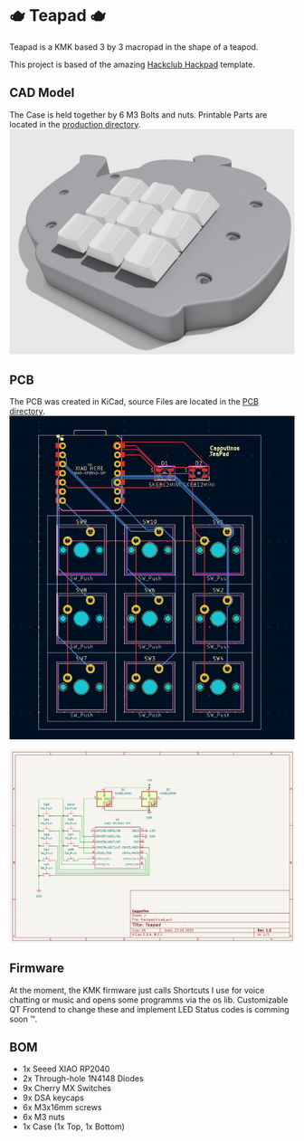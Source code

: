 # 🫖 Teapad 🫖
Teapad is a KMK based 3 by 3 macropad in the shape of a teapod.

This project is based of the amazing [Hackclub Hackpad](https://hackpad.hackclub.com/submitting) template.

## CAD Model
The Case is held together by 6 M3 Bolts and nuts.
Printable Parts are located in the [production directory](https://github.com/Eisbaer1832/Teapad/tree/main/production).
![Image of the assembled Hackpad](Assets/Assembled%20Teapad.jpg)

## PCB
The PCB was created in KiCad, source Files are located in the [PCB directory](https://github.com/Eisbaer1832/Teapad/tree/main/PCB).
![Image of the pcb](Assets/pcb.png)

![Image of the schematics](Assets/schematics.png)

## Firmware
At the moment, the KMK firmware just calls Shortcuts I use for voice chatting or music and opens some programms via the os lib. 
Customizable QT Frontend to change these and implement LED Status codes is comming soon ™️.


## BOM
* 1x Seeed XIAO RP2040
* 2x Through-hole 1N4148 Diodes
* 9x Cherry MX Switches
* 9x DSA keycaps
* 6x M3x16mm screws
* 6x M3 nuts
* 1x Case (1x Top, 1x Bottom)

